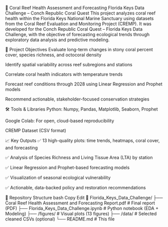 
🌊 Coral Reef Health Assessment and Forecasting
Florida Keys Data Challenge – Conch Republic Coral Quest
This project analyzes coral reef health within the Florida Keys National Marine Sanctuary using datasets from the Coral Reef Evaluation and Monitoring Project (CREMP). It was developed for the Conch Republic Coral Quest – Florida Keys Data Challenge, with the objective of forecasting ecological trends through exploratory data analysis and predictive modeling.

📌 Project Objectives
Evaluate long-term changes in stony coral percent cover, species richness, and octocoral density

Identify spatial variability across reef subregions and stations

Correlate coral health indicators with temperature trends

Forecast reef conditions through 2028 using Linear Regression and Prophet models

Recommend actionable, stakeholder-focused conservation strategies

🛠️ Tools & Libraries
Python: Numpy, Pandas, Matplotlib, Seaborn, Prophet

Google Colab: For open, cloud-based reproducibility

CREMP Dataset (CSV format)

📈 Key Outputs
✅ 13 high-quality plots: time trends, heatmaps, coral cover, and forecasting

✅ Analysis of Species Richness and Living Tissue Area (LTA) by station

✅ Linear Regression and Prophet-based forecasting models

✅ Visualization of seasonal ecological vulnerability

✅ Actionable, data-backed policy and restoration recommendations

📂 Repository Structure
bash
Copy
Edit
📁 Florida_Keys_Data_Challenge/
├── Coral Reef Health Assessment and Forecasting Report.pdf      # Final report (PDF)
├── Florida_Keys_Data_Challenge.ipynb                           # Python notebook (EDA + Modeling)
├── /figures/                                                   # Visual plots (13 figures)
├── /data/                                                      # Selected cleaned CSVs (optional)
└── README.md                                                   # This file

